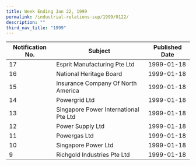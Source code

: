 ```yaml
---
title: Week Ending Jan 22, 1999
permalink: /industrial-relations-sup/1999/0122/
description: ""
third_nav_title: "1999"
---
```

|Notification No.|Subject|Published Date|
|---|---|---|
|17|Esprit Manufacturing Pte Ltd|1999-01-18|
|16|National Heritage Board|1999-01-18|
|15|Insurance Company Of North America|1999-01-18|
|14|Powergrid Ltd|1999-01-18|
|13|Singapore Power International Pte Ltd|1999-01-18|
|12|Power Supply Ltd|1999-01-18|
|11|Powergas Ltd|1999-01-18|
|10|Singapore Power Ltd|1999-01-18|
|9|Richgold Industries Pte Ltd|1999-01-18|